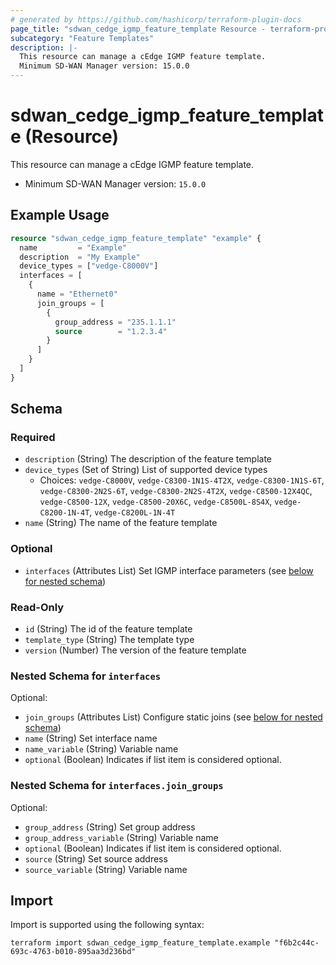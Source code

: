 ```yaml
---
# generated by https://github.com/hashicorp/terraform-plugin-docs
page_title: "sdwan_cedge_igmp_feature_template Resource - terraform-provider-sdwan"
subcategory: "Feature Templates"
description: |-
  This resource can manage a cEdge IGMP feature template.
  Minimum SD-WAN Manager version: 15.0.0
---
```


# sdwan_cedge_igmp_feature_template (Resource)

This resource can manage a cEdge IGMP feature template.
  - Minimum SD-WAN Manager version: `15.0.0`

## Example Usage

```terraform
resource "sdwan_cedge_igmp_feature_template" "example" {
  name         = "Example"
  description  = "My Example"
  device_types = ["vedge-C8000V"]
  interfaces = [
    {
      name = "Ethernet0"
      join_groups = [
        {
          group_address = "235.1.1.1"
          source        = "1.2.3.4"
        }
      ]
    }
  ]
}
```

<!-- schema generated by tfplugindocs -->
## Schema

### Required

- `description` (String) The description of the feature template
- `device_types` (Set of String) List of supported device types
  - Choices: `vedge-C8000V`, `vedge-C8300-1N1S-4T2X`, `vedge-C8300-1N1S-6T`, `vedge-C8300-2N2S-6T`, `vedge-C8300-2N2S-4T2X`, `vedge-C8500-12X4QC`, `vedge-C8500-12X`, `vedge-C8500-20X6C`, `vedge-C8500L-8S4X`, `vedge-C8200-1N-4T`, `vedge-C8200L-1N-4T`
- `name` (String) The name of the feature template

### Optional

- `interfaces` (Attributes List) Set IGMP interface parameters (see [below for nested schema](#nestedatt--interfaces))

### Read-Only

- `id` (String) The id of the feature template
- `template_type` (String) The template type
- `version` (Number) The version of the feature template

<a id="nestedatt--interfaces"></a>
### Nested Schema for `interfaces`

Optional:

- `join_groups` (Attributes List) Configure static joins (see [below for nested schema](#nestedatt--interfaces--join_groups))
- `name` (String) Set interface name
- `name_variable` (String) Variable name
- `optional` (Boolean) Indicates if list item is considered optional.

<a id="nestedatt--interfaces--join_groups"></a>
### Nested Schema for `interfaces.join_groups`

Optional:

- `group_address` (String) Set group address
- `group_address_variable` (String) Variable name
- `optional` (Boolean) Indicates if list item is considered optional.
- `source` (String) Set source address
- `source_variable` (String) Variable name

## Import

Import is supported using the following syntax:

```shell
terraform import sdwan_cedge_igmp_feature_template.example "f6b2c44c-693c-4763-b010-895aa3d236bd"
```
